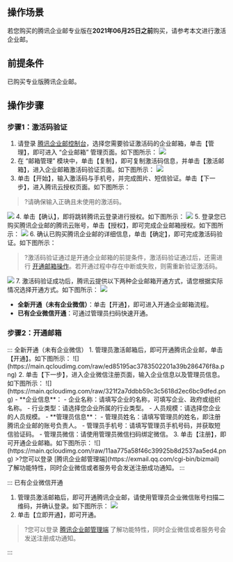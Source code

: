 ## 操作场景
若您购买的腾讯企业邮专业版在**2021年06月25日之前**购买，请参考本文进行激活企业邮。

## 前提条件
已购买专业版腾讯企业邮。

## 操作步骤

### 步骤1：激活码验证
1. 请登录 [腾讯企业邮控制台](https://console.cloud.tencent.com/exmail)，选择您需要验证激活码的企业邮箱，单击【管理】，即可进入 “企业邮箱” 管理页面。如下图所示：
![](https://main.qcloudimg.com/raw/99fbadb60c36e66d98d66de8c94341db.png)
2. 在 “邮箱管理” 模块中，单击【复制】，即可复制激活码信息，并单击【激活邮箱】，进入企业邮箱激活码验证页面。如下图所示：
![](https://main.qcloudimg.com/raw/eb81dc73abd2fb0d569b68cd51269c2b.png)
3. 单击【开始】，输入激活码与手机号，并完成图片、短信验证。单击【下一步】，进入腾讯云授权页面。如下图所示：
>?请确保输入正确且未使用的激活码。
> 
![](https://main.qcloudimg.com/raw/8bd68c5c36e58dd9113e262606da391d.png)
4. 单击【确认】，即将跳转腾讯云登录进行授权。如下图所示：
![](https://main.qcloudimg.com/raw/d66a9a7ca4314244865223a3c20693fe.png)
5. 登录您已购买腾讯企业邮的腾讯云账号，单击【授权】，即可完成企业邮箱授权。如下图所示：
![](https://main.qcloudimg.com/raw/de926992b310c21dc7c4b29d39aafc5d.png)
6. 确认已购买腾讯企业邮的详细信息，单击【确定】，即可完成激活码验证。如下图所示：
>?激活码验证通过是开通企业邮箱的前提条件，激活码验证通过后，还需进行 [开通邮箱操作](https://cloud.tencent.com/document/product/613/46561)。若开通过程中存在中断或失败，则需重新验证激活码。
>
![](https://main.qcloudimg.com/raw/b7b7abd95be9164f588e7c9b268c2d38.png)
7. 激活码验证成功后，腾讯云提供以下两种企业邮箱开通方式，请您根据实际情况选择开通方式。如下图所示：
![](https://main.qcloudimg.com/raw/76929a227d867e347e84e61fbd9afaba.png)
  - **全新开通（未有企业微信）**：单击【开通】，即可进入开通企业邮箱流程。
  - **已有企业微信开通**：可通过管理员扫码快速开通。

### 步骤2：开通邮箱


<dx-tabs>
::: 全新开通（未有企业微信）
1. 管理员激活邮箱后，即可开通腾讯企业邮，单击【开通】。如下图所示：
 ![](https://main.qcloudimg.com/raw/ed85195ac3783502201a39b286476f8a.png)
2. 单击【下一步】，进入企业微信注册页面，输入企业信息以及管理员信息。如下图所示：
![](https://main.qcloudimg.com/raw/321f2a7ddbb59c3c5618d2ec6bc9dfed.png)
 - **企业信息**：
    - 企业名称：请填写企业的名称，可填写企业、政府或组织名称。
    - 行业类型：请选择您企业所属的行业类型。
    - 人员规模：请选择您企业的人员规模。
 - **管理员信息**：
    - 管理员姓名：请填写管理员的姓名，即注册腾讯企业邮的账号负责人。
    - 管理员手机号：请填写管理员手机号码，并获取短信验证码。
    - 管理员微信：请使用管理员微信扫码绑定微信。
3. 单击【注册】，即可开通企业邮箱。如下图所示：
![](https://main.qcloudimg.com/raw/11aa775a58f46c39925b8d2537aa5ed4.png)
>?您可以登录 [腾讯企业邮管理端](https://exmail.qq.com/cgi-bin/bizmail) 了解功能特性，同时企业微信或者服务号会发送注册成功通知。
:::

::: 已有企业微信开通
1. 管理员激活邮箱后，即可开通腾讯企业邮，请使用管理员企业微信账号扫描二维码，并确认登录。如下图所示：
![](https://main.qcloudimg.com/raw/2a6831f2e37dd9abc1bd17dce79f1dc6.png)
2. 单击【立即开通】，即可开通。

>?您可以登录 [腾讯企业邮管理端](https://exmail.qq.com/cgi-bin/bizmail) 了解功能特性，同时企业微信或者服务号会发送注册成功通知。

:::
</dx-tabs>









